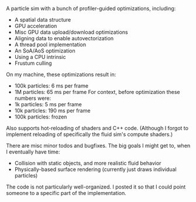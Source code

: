 A particle sim with a bunch of profiler-guided optimizations, including:
- A spatial data structure
- GPU acceleration
- Misc GPU data upload/download optimizations
- Aligning data to enable autovectorization
- A thread pool implementation
- An SoA/AoS optimization
- Using a CPU intrinsic
- Frustum culling

On my machine, these optimizations result in:
- 100k particles: 6 ms per frame
- 1M particles: 65 ms per frame
For context, before optimization these numbers were:
- 1k particles: 5 ms per frame
- 10k particles: 190 ms per frame
- 100k particles: frozen

Also supports hot-reloading of shaders and C++ code. (Although I forgot to implement reloading of specifically the fluid sim's compute shaders.)

There are misc minor todos and bugfixes.
The big goals I might get to, when I eventually have time:
- Collision with static objects, and more realistic fluid behavior
- Physically-based surface rendering (currently just draws individual particles)

The code is not particularly well-organized. I posted it so that I could point someone to a specific part of the implementation.
